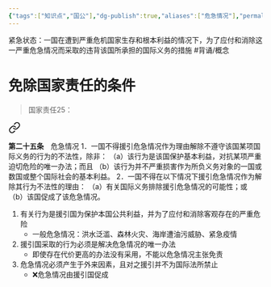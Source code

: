 ```yaml
---
{"tags":["知识点","国公"],"dg-publish":true,"aliases":["危急情况"],"permalink":"/学习笔记studyup/国际公法/紧急状态/","dgPassFrontmatter":true,"created":"2024-11-08T13:24:58.949+08:00","updated":"2024-11-08T13:30:28.911+08:00"}
---
```


紧急状态：一国在遭到严重危机国家生存和根本利益的情况下，为了应付和消除这一严重危急情况而采取的违背该国所承担的国际义务的措施 #背诵/概念 
# 免除国家责任的条件
>国家责任25： 
<div class="transclusion internal-embed is-loaded"><a class="markdown-embed-link" href="////#t25" aria-label="Open link"><svg xmlns="http://www.w3.org/2000/svg" width="24" height="24" viewBox="0 0 24 24" fill="none" stroke="currentColor" stroke-width="2" stroke-linecap="round" stroke-linejoin="round" class="svg-icon lucide-link"><path d="M10 13a5 5 0 0 0 7.54.54l3-3a5 5 0 0 0-7.07-7.07l-1.72 1.71"></path><path d="M14 11a5 5 0 0 0-7.54-.54l-3 3a5 5 0 0 0 7.07 7.07l1.71-1.71"></path></svg></a><div class="markdown-embed">



**第二十五条**　危急情况
1．一国不得援引危急情况作为理由解除不遵守该国某项国际义务的行为的不法性，除非：
（a）该行为是该国保护基本利益，对抗某项严重迫切危险的唯一办法；而且
（b）该行为并不严重损害作为所负义务对象的一国或数国或整个国际社会的基本利益。
2．一国不得在以下情况下援引危急情况作为解除其行为不法性的理由：
（a）有关国际义务排除援引危急情况的可能性；或
（b）该国促成了该危急情况。 

</div></div>

1. 有关行为是援引国为保护本国公共利益，并为了应付和消除客观存在的严重危险
	- 一般危急情况：洪水泛滥、森林火灾、海岸遭油污威胁、紧急疫情
2. 援引国采取的行为必须是解决危急情况的唯一办法
	- 即使存在代价更高的办法没有采用，不能以危急情况主张免责
3. 危急情况必须产生于外来因素，且对之援引并不为国际法所禁止
	- ❌危急情况由援引国促成

